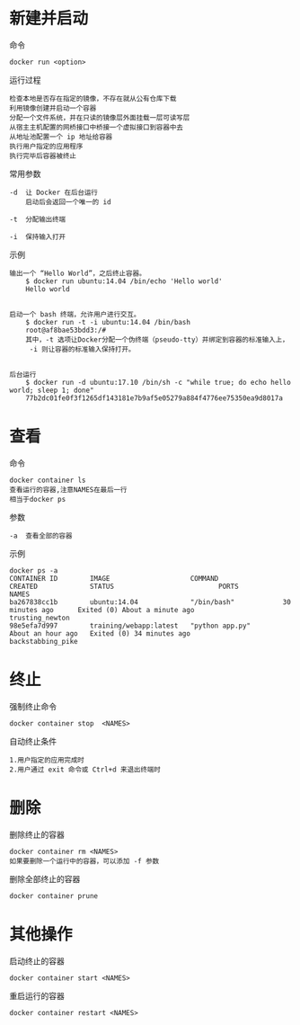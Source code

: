 
# 新建并启动

命令

    docker run <option>

运行过程

    检查本地是否存在指定的镜像，不存在就从公有仓库下载
    利用镜像创建并启动一个容器
    分配一个文件系统，并在只读的镜像层外面挂载一层可读写层
    从宿主主机配置的网桥接口中桥接一个虚拟接口到容器中去
    从地址池配置一个 ip 地址给容器
    执行用户指定的应用程序
    执行完毕后容器被终止


常用参数

    -d  让 Docker 在后台运行
    	启动后会返回一个唯一的 id    

    -t  分配输出终端
    
    -i  保持输入打开

示例

```
输出一个 “Hello World”，之后终止容器。
    $ docker run ubuntu:14.04 /bin/echo 'Hello world'
    Hello world


启动一个 bash 终端，允许用户进行交互。
    $ docker run -t -i ubuntu:14.04 /bin/bash
    root@af8bae53bdd3:/#
    其中，-t 选项让Docker分配一个伪终端（pseudo-tty）并绑定到容器的标准输入上，
     -i 则让容器的标准输入保持打开。


后台运行
    $ docker run -d ubuntu:17.10 /bin/sh -c "while true; do echo hello world; sleep 1; done"
    77b2dc01fe0f3f1265df143181e7b9af5e05279a884f4776ee75350ea9d8017a
```



# 查看

命令

	docker container ls 
	查看运行的容器,注意NAMES在最后一行
	相当于docker ps  
	
参数

    -a	查看全部的容器 

示例

```
docker ps -a
CONTAINER ID        IMAGE                    COMMAND                CREATED             STATUS                          PORTS               NAMES
ba267838cc1b        ubuntu:14.04             "/bin/bash"            30 minutes ago      Exited (0) About a minute ago                       trusting_newton
98e5efa7d997        training/webapp:latest   "python app.py"        About an hour ago   Exited (0) 34 minutes ago                           backstabbing_pike
```


# 终止

强制终止命令
    
    docker container stop  <NAMES>

自动终止条件

	1.用户指定的应用完成时
	2.用户通过 exit 命令或 Ctrl+d 来退出终端时



# 删除

删除终止的容器   

    docker container rm <NAMES>
    如果要删除一个运行中的容器，可以添加 -f 参数

删除全部终止的容器   

    docker container prune



# 其他操作 

启动终止的容器

    docker container start <NAMES>
    
重启运行的容器   

    docker container restart <NAMES>





